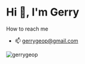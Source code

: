 <h1>Hi 👋, I'm Gerry</h1>

How to reach me
- 📫 gerrygeop@gmail.com

<img src="https://github-readme-stats.vercel.app/api/top-langs?username=gerrygeop&show_icons=true&theme=dracula&locale=en&layout=compact" alt="gerrygeop" />
